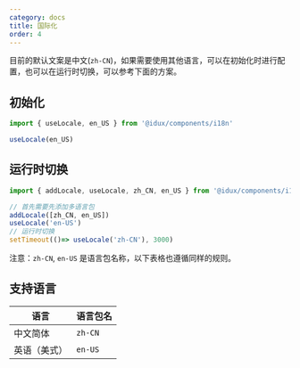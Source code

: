 ```yaml
---
category: docs
title: 国际化
order: 4
---
```


目前的默认文案是中文(`zh-CN`)，如果需要使用其他语言，可以在初始化时进行配置，也可以在运行时切换，可以参考下面的方案。

## 初始化

```typescript
import { useLocale, en_US } from '@idux/components/i18n'

useLocale(en_US)
```

## 运行时切换

```typescript
import { addLocale, useLocale, zh_CN, en_US } from '@idux/components/i18n'

// 首先需要先添加多语言包
addLocale([zh_CN, en_US])
useLocale('en-US')
// 运行时切换
setTimeout(()=> useLocale('zh-CN'), 3000)
```

注意：`zh-CN`, `en-US` 是语言包名称，以下表格也遵循同样的规则。

## 支持语言

| 语言 | 语言包名 |
| --- | --- |
| 中文简体 | `zh-CN` |
| 英语（美式）| `en-US` |
